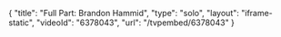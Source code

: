 {
    "title": "Full Part: Brandon Hammid",
    "type": "solo",
    "layout": "iframe-static",
    "videoId": "6378043",
    "url": "\/tvpembed\/6378043"
}